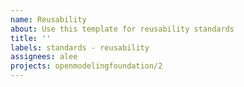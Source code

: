 ```yaml
---
name: Reusability
about: Use this template for reusability standards
title: ''
labels: standards - reusability
assignees: alee
projects: openmodelingfoundation/2
---
```



